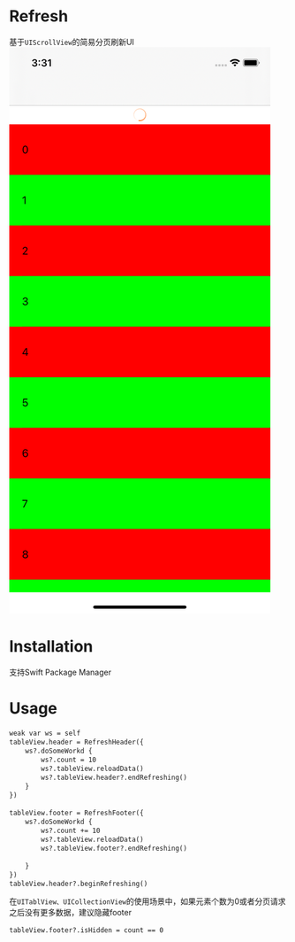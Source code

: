 # Refresh
基于`UIScrollView`的简易分页刷新UI<br/>
![preview](preview.png)
# Installation
支持Swift Package Manager
# Usage

```
weak var ws = self
tableView.header = RefreshHeader({
    ws?.doSomeWorkd {
        ws?.count = 10
        ws?.tableView.reloadData()
        ws?.tableView.header?.endRefreshing()
    }
})

tableView.footer = RefreshFooter({
    ws?.doSomeWorkd {
        ws?.count += 10
        ws?.tableView.reloadData()
        ws?.tableView.footer?.endRefreshing()

    }
})
tableView.header?.beginRefreshing()
```
在`UITablView、UICollectionView`的使用场景中，如果元素个数为0或者分页请求之后没有更多数据，建议隐藏footer
```
tableView.footer?.isHidden = count == 0
```
